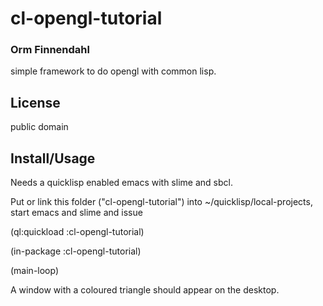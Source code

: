 # cl-opengl-tutorial
### Orm Finnendahl

simple framework to do opengl with common lisp.

## License

public domain

## Install/Usage

Needs a quicklisp enabled emacs with slime and sbcl.

Put or link this folder ("cl-opengl-tutorial") into
~/quicklisp/local-projects, start emacs and slime and issue 

(ql:quickload :cl-opengl-tutorial)

(in-package :cl-opengl-tutorial)

(main-loop)

A window with a coloured triangle should appear on the desktop.
